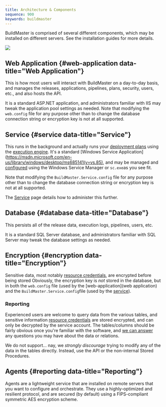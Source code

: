 ```yaml
---
title: Architecture & Components
sequence: 900
keywords: buildmaster
---
```

BuildMaster is comprised of several different components, which may be installed on different servers. See the installation guides for more details.

![](/resources/documentation/buildmaster/a-c-diagram.png)

## Web Application {#web-application data-title="Web Application"}

This is how most users will interact with BuildMaster on a day-to-day basis, and  manages the releases, applications, pipelines, plans, security, users, etc., and also hosts the API.

It is a standard ASP.NET application, and administrators familiar with IIS may
tweak the application pool settings as needed. Note that modifying the ```web.config``` file for any purpose other than to change the database connection string or encryption key is not at all supported.

## Service {#service data-title="Service"}

This runs in the background and actually runs your [deployment plans](../../core-concepts/deployment-plans) using the [execution engine](../execution-engine).   It's a standard [Windows Service Application](https://msdn.microsoft.com/en-us/library/windows/desktop/ms685141(v=vs.85), and may be managed and [configured](configuration-options) using the Windows Service Manager or ```sc.exe```as you see fit.

Note that modifying the ```BuildMaster.Service.config``` file for any purpose other than to change the database connection string or encryption key is not at all supported.

The [Service](service) page details how to administer this further.

## Database {#database data-title="Database"}

This persists all of the release data, execution logs, pipelines, users, etc.

It is a standard SQL Server database, and administrators familiar with SQL Server may tweak the database settings as needed.

## Encryption {#encryption data-title="Encryption"}

Sensitive data, most notably [resource credentials](../global-components/resource-credentials), are encrypted before being stored Obviously, the encryption key is *not* stored in the database, but in both the ```web.config``` file (used by the [web-application](web application) and the ```BuildMaster.Service.config```file (used by the [service](#service)).

### Reporting

Experienced users are welcome to query data from the various tables, and sensitive information [resource credentials](../global-components/resource-credentials) are stored encrypted, and can only be decrypted by the service account. The tables/columns should be fairly  obvious once you're familiar with the software, and [we can answer](/support/ticket) any questions you may have about the data or relations.

We do not support... nay, we *strongly discourage* trying to modify any of the data in the tables directly. Instead, use the API or the non-internal Stored Procedures.

## Agents {#reporting data-title="Reporting"}

Agents are a lightweight service that are installed on remote servers that you want to configure and orchestrate. They use a highly-optimized and resilient protocol, and are secured (by default) using a FIPS-compliant symmetric AES encryption scheme.
